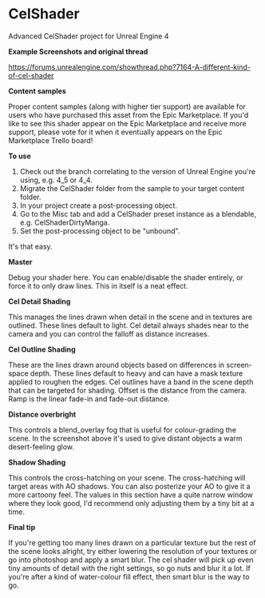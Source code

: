 CelShader
=========

Advanced CelShader project for Unreal Engine 4

**Example Screenshots and original thread**

https://forums.unrealengine.com/showthread.php?7164-A-different-kind-of-cel-shader

**Content samples**

Proper content samples (along with higher tier support) are available for users who have purchased this asset from the Epic Marketplace. If you'd like to see this shader appear on the Epic Marketplace and receive more support, please vote for it when it eventually appears on the Epic Marketplace Trello board!

**To use**

1. Check out the branch correlating to the version of Unreal Engine you're using, e.g. 4\_5 or 4\_4.
2. Migrate the CelShader folder from the sample to your target content folder.
3. In your project create a post-processing object.
4. Go to the Misc tab and add a CelShader preset instance as a blendable, e.g. CelShaderDirtyManga.
5. Set the post-processing object to be "unbound".

It's that easy.

**Master**

Debug your shader here. You can enable/disable the shader entirely, or force it to only draw lines. This in itself is a neat effect.

**Cel Detail Shading**

This manages the lines drawn when detail in the scene and in textures are outlined. These lines default to light. Cel detail always shades near to the camera and you can control the falloff as distance increases.

**Cel Outline Shading**

These are the lines drawn around objects based on differences in screen-space depth. These lines default to heavy and can have a mask texture applied to roughen the edges. Cel outlines have a band in the scene depth that can be targeted for shading. Offset is the distance from the camera. Ramp is the linear fade-in and fade-out distance.

**Distance overbright**

This controls a blend_overlay fog that is useful for colour-grading the scene. In the screenshot above it's used to give distant objects a warm desert-feeling glow.

**Shadow Shading**

This controls the cross-hatching on your scene. The cross-hatching will target areas with AO shadows. You can also posterize your AO to give it a more cartoony feel. The values in this section have a quite narrow window where they look good, I'd recommend only adjusting them by a tiny bit at a time.

**Final tip**

If you're getting too many lines drawn on a particular texture but the rest of the scene looks alright, try either lowering the resolution of your textures or go into photoshop and apply a smart blur. The cel shader will pick up even tiny amounts of detail with the right settings, so go nuts and blur it a lot. If you're after a kind of water-colour fill effect, then smart blur is the way to go.
